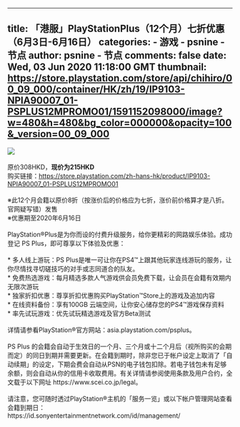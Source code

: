 
---
title: 「港服」PlayStationPlus（12个月）七折优惠（6月3日-6月16日）
categories: 
    - 游戏
    - psnine - 节点
author: psnine - 节点
comments: false
date: Wed, 03 Jun 2020 11:18:00 GMT
thumbnail: https://store.playstation.com/store/api/chihiro/00_09_000/container/HK/zh/19/IP9103-NPIA90007_01-PSPLUS12MPROMO01/1591152098000/image?w=480&h=480&bg_color=000000&opacity=100&_version=00_09_000
---

<div>   
<img src="https://store.playstation.com/store/api/chihiro/00_09_000/container/HK/zh/19/IP9103-NPIA90007_01-PSPLUS12MPROMO01/1591152098000/image?w=480&h=480&bg_color=000000&opacity=100&_version=00_09_000" class="imgclick" referrerpolicy="no-referrer"><br><br>原价308HKD，<b>现价为215HKD</b><br>购买链接：<a href="https://store.playstation.com/zh-hans-hk/product/IP9103-NPIA90007_01-PSPLUS12MPROMO01" target="_blank">https://store.playstation.com/zh-hans-hk/product/IP9103-NPIA90007_01-PSPLUS12MPROMO01</a><br><br>※此12个月会籍以原价8折（按涨价后的价格应为七折，涨价前价格算才是八折。官网疑写错）发售<br>※优惠期至2020年6月16日<br><br>PlayStation®Plus是为你而设的付费升级服务，给你更精彩的网路娱乐体验。成功登记 PS Plus，即可尊享以下体验及优惠：<br><br>* 多人线上游玩：PS Plus是唯一可让你在PS4™上跟其他玩家连线游玩的服务，让你尽情找寻切磋技巧的对手或志同道合的队友。<br>* 免费热选游戏：每月精选多款人气游戏供会员免费下载，让会员在会籍有效期内无限次游玩<br>* 独家折扣优惠：尊享折扣优惠购买PlayStation™Store上的游戏及追加内容<br>* 在线资料备份：享有100GB 云端空间，让你安心储存您的PS4™游戏保存资料<br>* 率先试玩游戏：优先试玩精选游戏及官方Beta测试<br><br>详情请参看PlayStation®官方网站：asia.playstation.com/psplus。<br><br>PS Plus 的会籍会自动于生效日的一个月、三个月或十二个月后（视所购买的会期而定）的同日到期并需要更新。在会籍到期时，除非您已于帐户设定上取消了「自动续期」的设定，下期会费会自动从PSN的电子钱包扣除。若电子钱包未有足够余额，则会自动从你的信用卡收取费用。有关详情请参阅使用条款及用户合约，全文载于以下网址 https://www.scei.co.jp/legal。<br><br>请注意，您可随时透过PlayStation®主机的「服务一览」或以下帐户管理网站查看会籍到期日：<br>https://id.sonyentertainmentnetwork.com/id/management/  
</div>
            